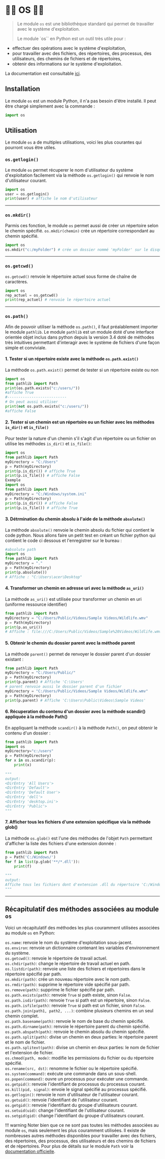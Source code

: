 # 🐧🐧 OS 🐧🐧

> Le module `os` est une bibliothèque standard qui permet de travailler avec le système d'exploitation.
> 
> Le module `os`` en Python est un outil très utile pour :  
- effectuer des opérations avec le système d'exploitation,  
- pour travailler avec des fichiers, des répertoires, des processus, des utilisateurs, des chemins de fichiers et de répertoires,  
- obtenir des informations sur le système d'exploitation.

La documentation est consultable <a href="https://docs.python.org/fr/3/library/os.html" target="_blank">ici</a>.


## Installation
Le module `os` est un module Python, il n'a pas besoin d'être installé. Il peut être chargé simplement avec la commande :
```Python title="Utilisation"
import os
```

## Utilisation

Le module `os` a de multiples utilisations, voici les plus courantes qui pourront vous être utiles.

### `os.getlogin()`

Le module `os` permet récuperer le nom d'utilisateur du système d'exploitation facilement via la méthode `os.getlogin()` qui renvoie le nom d'utilisateur courant.

```Python title="Exemple"
import os
user = os.getlogin()
print(user) # affiche le nom d'utilisateur
```
___

### `os.mkdir()`
Parmis ces fonction, le module `os` permet aussi de créer un répertoire selon le chemin spécifié. `os.mkdir(chemin)` crée un répertoire correspondant au chemin spécifié.

```Python title="Exemple : création d'un dossier à la racine du disque C:\"
import os
os.mkdir("c:/myFolder") # crée un dossier nommé 'myFolder' sur le disque C:\
```
___

### `os.getcwd()`
`os.getcwd()` renvoie le répertoire actuel sous forme de chaîne de caractères.

```Python title="Exemple"
import os
rep_actuel = os.getcwd()
print(rep_actuel) # renvoie le répertoire actuel
```
___

### `os.path()`
Afin de pouvoir utiliser la méthode `os.path()`, il faut préalablement importer le module `pathlib`. Le module `pathlib` est un module doté d'une interface orientée objet inclus dans python depuis la version 3.4 doté de méthodes très intuitives permettant d'interagir avec le système de fichiers d'une façon simple et conviviale.

#### 1. Tester si un répertoire existe avec la méthode `os.path.exist()`
La méthode `os.path.exist()` permet de tester si un répertoire existe ou non

```Python title="Exemple. tester l'existence d'un répertoire"
import os
from pathlib import Path
print(os.path.exists("c:/users/"))
#affiche True
#---------------------------
# On peut aussi utiliser
print(not os.path.exists("c:/users/"))
#affiche False
```

#### 2. Tester si un chemin est un répertoire ou un fichier avec les méthodes `is_dir()` et `is_file()`
Pour tester la nature d'un chemin s'il s'agit d'un répertoire ou un fichier on utilise les méthodes `is_dir()` et `is_file()`:

```Python title="Exemple"
import os
from pathlib import Path
myDirectory = "C:/Users"
p = Path(myDirectory)
print(p.is_dir()) # affiche True
print(p.is_file()) # affiche False
Exemple
import os
from pathlib import Path
myDirectory = "C:/Windows/system.ini"
p = Path(myDirectory)
print(p.is_dir()) # affiche False
print(p.is_file()) # affiche True
```

#### 3. Détrmination du chemin absolu à l'aide de la méthode `absolute()`
La méthode `absolute()` renvoie le chemin absolu du fichier qui contient le code python. Nous allons faire un petit test en créant un fichier python qui contient le code ci dessous et l'enregistrer sur le bureau :

```Python title="Exemple"
#absolute path
import os
from pathlib import Path
myDirectory = "."
p = Path(myDirectory)
print(p.absolute())
# Affiche : "C:\Users\acer\Desktop"
```
#### 4. Transformer un chemin en adresse uri avec la méthode `as_uri()`
La méthode `as_uri()` est utilisée pour transformer un chemin en uri (uniforme ressource identifier)

```Python title="Exemple"
from pathlib import Path
myDirectory = "C:/Users/Public/Videos/Sample Videos/Wildlife.wmv"
p = Path(myDirectory)
print(p.as_uri())
# Affiche : file:///C:/Users/Public/Videos/Sample%20Videos/Wildlife.wmv
```

#### 5. Obtenir le chemin du dossier parent avec la méthode parent
La méthode `parent()` permet de renvoyer le dossier parent d'un dossier existant :

```Python title="Exemple: dossier parent"
from pathlib import Path
myDirectory = "C:/Users/Public/"
p = Path(myDirectory)
print(p.parent) # Affiche 'C:\Users'
# parent renvoie aussi le dossier parent d'un fichier
myDirectory = "C:/Users/Public/Videos/Sample Videos/Wildlife.wmv"
p = Path(myDirectory)
print(p.parent) # Affiche 'C:\Users\Public\Videos\Sample Videos'
```
#### 6. Récuperation du contenu d'un dossier avec la méthode scandir() appliquée à la méthode Path()
En appliquant la méthode `scandir()` à la méthode `Path()`, on peut obtenir le contenu d'un dossier :

```Python title="Exemple: récupération du contenu du répertoire 'C:/Users'"
from pathlib import Path
import os
myDirectory="c:/users"
p = Path(myDirectory)
for x in os.scandir(p):
    print(x)
 
"""
output:
<DirEntry 'All Users'>
<DirEntry 'Default'>
<DirEntry 'Default User'>
<DirEntry 'dell'>
<DirEntry 'desktop.ini'>
<DirEntry 'Public'>
"""
```


#### 7. Afficher tous les fichiers d'une extension spécifique via la méthode glob()
La méthode `os.glob()` est l'une des méthodes de l'objet `Path` permettant d'afficher la liste des fichiers d'une extension donnée :

```Python title="Exemple: affichage des bibliothèques .dll du répertoire ' C:/Windows '"
from pathlib import Path
p = Path('C:/Windows/')
for f in list(p.glob('**/*.dll')):
	print(f)
 
"""
output:
Affiche tous les fichiers dont d'extension .dll du répertoire 'C:/Windows/'
"""
```
___



## Récapitulatif des méthodes associées au module `os`
Voici un récapitulatif des méthodes les plus couramment utilisées associées au module `os` en Python:

`os.name`: renvoie le nom du système d'exploitation sous-jacent.  
`os.environ`: renvoie un dictionnaire contenant les variables d'environnement du système.  
`os.getcwd()`: renvoie le répertoire de travail actuel.  
`os.chdir(path)`: change le répertoire de travail actuel en path.  
`os.listdir(path)`: renvoie une liste des fichiers et répertoires dans le répertoire spécifié par path.  
`os.mkdir(path)`: crée un nouveau répertoire avec le nom path.  
`os.rmdir(path)`: supprime le répertoire vide spécifié par path.  
`os.remove(path)`: supprime le fichier spécifié par path.  
`os.path.exists(path)`: renvoie `True` si path existe, sinon `False`.  
`os.path.isdir(path)`: renvoie `True` si path est un répertoire, sinon `False`.  
`os.path.isfile(path)`: renvoie `True` si path est un fichier, sinon `False`.  
`os.path.join(path1, path2, ...)`: combine plusieurs chemins en un seul chemin complet.  
`os.path.basename(path)`: renvoie le nom de base du chemin spécifié.  
`os.path.dirname(path)`: renvoie le répertoire parent du chemin spécifié.  
`os.path.abspath(path)`: renvoie le chemin absolu du chemin spécifié.  
`os.path.split(path)`: divise un chemin en deux parties: le répertoire parent et le nom de fichier.  
`os.path.splitext(path)`: divise un chemin en deux parties: le nom de fichier et l'extension de fichier.  
`os.chmod(path, mode)`: modifie les permissions du fichier ou du répertoire spécifié.  
`os.rename(src, dst)`: renomme le fichier ou le répertoire spécifié.  
`os.system(command)`: exécute une commande dans un sous-shell.  
`os.popen(command)`: ouvre un processus pour exécuter une commande.  
`os.getpid()`: renvoie l'identifiant de processus du processus courant.  
`os.kill(pid, signal)`: envoie le signal spécifié au processus spécifié.  
`os.getlogin()`: renvoie le nom d'utilisateur de l'utilisateur courant.  
`os.getuid()`: renvoie l'identifiant de l'utilisateur courant.  
`os.getgid()`: renvoie l'identifiant du groupe d'utilisateurs courant.  
`os.setuid(uid)`: change l'identifiant de l'utilisateur courant.  
`os.setgid(gid)`: change l'identifiant du groupe d'utilisateurs courant.  

!!! warning
    Noter bien que ce ne sont pas toutes les méthodes associées au module `os`, mais seulement les plus couramment utilisées. Il existe de nombreuses autres méthodes disponibles pour travailler avec des fichiers, des répertoires, des processus, des utilisateurs et des chemins de fichiers et de répertoires.
    Pour plus de détails sur le module `Path` voir la <a href="https://docs.python.org/fr/3/library/os.path.html" target="_blank">documentation officielle</a>.